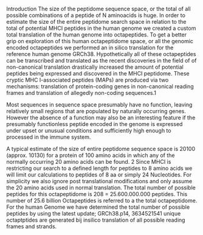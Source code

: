 Introduction
The size of the peptidome sequence space, or the total of all possible combinations of  a peptide of N aminoacids is huge.  In order to estimate the size of the entire peptidome search space in relation to the total of potential MHCI peptides in the human genome we created a custom total translation of the human genome into octapeptides. To get a better grip on exploration of this human octapeptidome space, or all the genomic encoded octapeptides  we performed an in silico translation for the reference human genome GRCh38. Hypothetically all of these octapeptides can be transcribed and translated as the recent discoveries in the field of of non-canonical translation drastically increased the amount of potential peptides being expressed and discovered in  the MHCI peptidome. These cryptic MHC I-associated peptides (MAPs) are produced via two mechanisms: translation of protein-coding genes in non-canonical reading frames and translation of allegedly non-coding sequences.1

Most sequences in sequence space presumably have no function, leaving relatively small regions that are populated by naturally occurring genes. However the absence of a function may also be an interesting feature if the presumably functionless peptide encoded in the genome is expressed under upset or unusual conditions and sufficiently high enough to processed in the immune system.

A typical estimate of the size of entire peptidome sequence space is 20100 (approx. 10130) for a protein of 100 amino acids in which any of the normally occurring 20 amino acids can be found. 2
Since MHCI  is restricting our search to a defined length for peptides to 8 amino acids we will limit our calculations to peptides of 8 aa or simply 24 Nucleotides. For simplicity we also ignore post translational modifications and only assume the 20 amino acids used in normal translation.  The total number of possible peptides for this octapeptidome is 208 = 25.600.000.000 peptides. This number of 25.6 billion Octapeptides is referred to a the total octapeptidome.   For the human Genome we have determined the total number of possible peptides by using the latest  update; GRCh38.p14, 3634521541 unique octaptptides are generated  bij insilico translation of all possible reading frames and strands.  



